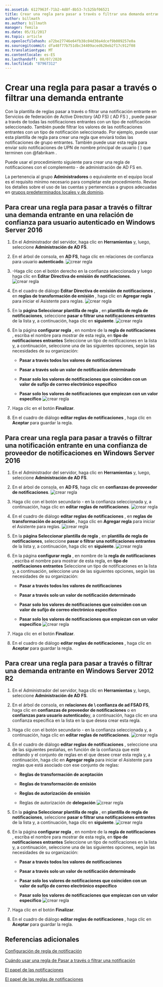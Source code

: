 ```yaml
---
ms.assetid: 6127963f-71b2-4d8f-8b53-7c525bf06521
title: Crear una regla para pasar a través o filtrar una demanda entrante
author: billmath
ms.author: billmath
manager: femila
ms.date: 05/31/2017
ms.topic: article
ms.openlocfilehash: a72be27746e64fb38c04d30a4dcef9b009257e0a
ms.sourcegitcommit: dfa48f77b751dbc34409aced628eb2f17c912f08
ms.translationtype: MT
ms.contentlocale: es-ES
ms.lasthandoff: 08/07/2020
ms.locfileid: "87967312"
---
```

# <a name="create-a-rule-to-pass-through-or-filter-an-incoming-claim"></a>Crear una regla para pasar a través o filtrar una demanda entrante

Con la plantilla de reglas pasar a través o filtrar una notificación entrante en Servicios de federación de Active Directory (AD FS) \( AD FS \) , puede pasar a través de todas las notificaciones entrantes con un tipo de notificación seleccionado. También puede filtrar los valores de las notificaciones entrantes con un tipo de notificación seleccionado. Por ejemplo, puede usar esta plantilla de regla para crear una regla que enviará todas las notificaciones de grupo entrantes. También puede usar esta regla para enviar solo notificaciones de UPN de nombre principal de usuario \( \) que terminen con @fabrikam .

Puede usar el procedimiento siguiente para crear una regla de notificaciones con el complemento \- de administración de AD FS en.

La pertenencia al grupo **Administradores** o equivalente en el equipo local es el requisito mínimo necesario para completar este procedimiento.  Revise los detalles sobre el uso de las cuentas y pertenencias a grupos adecuadas en [grupos predeterminados locales y de dominio](https://go.microsoft.com/fwlink/?LinkId=83477).

## <a name="to-create-a-rule-to-pass-through-or-filter-an-incoming-claim-on-a-relying-party-trust-in-windows-server-2016"></a>Para crear una regla para pasar a través o filtrar una demanda entrante en una relación de confianza para usuario autenticado en Windows Server 2016

1.  En el Administrador del servidor, haga clic en **Herramientas** y, luego, seleccione **Administración de AD FS**.

2.  En el árbol de consola, en **AD FS**, haga clic en relaciones de confianza para usuario **autenticado**.
![crear regla](media/Create-a-Rule-to-Pass-Through-or-Filter-an-Incoming-Claim/claimrule9.PNG)

3.  \-Haga clic con el botón derecho en la confianza seleccionada y luego haga clic en **Editar Directiva de emisión de notificaciones**.
![crear regla](media/Create-a-Rule-to-Pass-Through-or-Filter-an-Incoming-Claim/claimrule10.PNG)

4.  En el cuadro de diálogo **Editar Directiva de emisión de notificaciones** , en **reglas de transformación de emisión** , haga clic en **Agregar regla** para iniciar el Asistente para reglas.
![crear regla](media/Create-a-Rule-to-Pass-Through-or-Filter-an-Incoming-Claim/claimrule11.PNG)

5.  En la **página Seleccionar plantilla de regla** , en **plantilla de regla de notificaciones**, seleccione **pasar o filtrar una notificaciones entrantes** de la lista y, a continuación, haga clic en **siguiente**.
![crear regla](media/Create-a-Rule-to-Pass-Through-or-Filter-an-Incoming-Claim/claimrule4.PNG)

6.  En la página **configurar regla** , en nombre de la **regla de notificaciones** , escriba el nombre para mostrar de esta regla, en **tipo de notificaciones entrantes** Seleccione un tipo de notificaciones en la lista y, a continuación, seleccione una de las siguientes opciones, según las necesidades de su organización:

    -   **Pasar a través todos los valores de notificaciones**

    -   **Pasar a través solo un valor de notificación determinado**

    -   **Pasar solo los valores de notificaciones que coinciden con un valor de sufijo de correo electrónico específico**

    -   **Pasar solo los valores de notificaciones que empiezan con un valor específico** 
 ![ crear regla](media/Create-a-Rule-to-Pass-Through-or-Filter-an-Incoming-Claim/claimrule5.PNG)

7.  Haga clic en el botón **Finalizar**.

8.  En el cuadro de diálogo **editar reglas de notificaciones** , haga clic en **Aceptar** para guardar la regla.

## <a name="to-create-a-rule-to-pass-through-or-filter-an-incoming-claim-on-a-claims-provider-trust-in-windows-server-2016"></a>Para crear una regla para pasar a través o filtrar una notificación entrante en una confianza de proveedor de notificaciones en Windows Server 2016

1.  En el Administrador del servidor, haga clic en **Herramientas** y, luego, seleccione **Administración de AD FS**.

2.  En el árbol de consola, en **AD FS**, haga clic en **confianzas de proveedor de notificaciones**.
![crear regla](media/Create-a-Rule-to-Pass-Through-or-Filter-an-Incoming-Claim/claimrule1.PNG)

3.  Haga clic con el botón secundario \- en la confianza seleccionada y, a continuación, haga clic en **editar reglas de notificaciones**.
![crear regla](media/Create-a-Rule-to-Pass-Through-or-Filter-an-Incoming-Claim/claimrule2.PNG)

4.  En el cuadro de diálogo **editar reglas de notificaciones** , en **reglas de transformación de aceptación** , haga clic en **Agregar regla** para iniciar el Asistente para reglas.
![crear regla](media/Create-a-Rule-to-Pass-Through-or-Filter-an-Incoming-Claim/claimrule3.PNG)

5.  En la **página Seleccionar plantilla de regla** , en **plantilla de regla de notificaciones**, seleccione **pasar o filtrar una notificaciones entrantes** de la lista y, a continuación, haga clic en **siguiente**.
![crear regla](media/Create-a-Rule-to-Pass-Through-or-Filter-an-Incoming-Claim/claimrule4.PNG)

6.  En la página **configurar regla** , en nombre de la **regla de notificaciones** , escriba el nombre para mostrar de esta regla, en **tipo de notificaciones entrantes** Seleccione un tipo de notificaciones en la lista y, a continuación, seleccione una de las siguientes opciones, según las necesidades de su organización:

    -   **Pasar a través todos los valores de notificaciones**

    -   **Pasar a través solo un valor de notificación determinado**

    -   **Pasar solo los valores de notificaciones que coinciden con un valor de sufijo de correo electrónico específico**

    -   **Pasar solo los valores de notificaciones que empiezan con un valor específico** 
 ![ crear regla](media/Create-a-Rule-to-Pass-Through-or-Filter-an-Incoming-Claim/claimrule5.PNG)

7.  Haga clic en el botón **Finalizar**.

8.  En el cuadro de diálogo **editar reglas de notificaciones** , haga clic en **Aceptar** para guardar la regla.

## <a name="to-create-a-rule-to-pass-through-or-filter-an-incoming-claim-in-windows-server-2012-r2"></a>Para crear una regla para pasar a través o filtrar una demanda entrante en Windows Server 2012 R2

1.  En el Administrador del servidor, haga clic en **Herramientas** y, luego, seleccione **Administración de AD FS**.

2.  En el árbol de consola, en **relaciones de \\ confianza de ad FSAD FS**, haga clic en **confianzas de proveedor de notificaciones** o en **confianzas para usuario autenticado**y, a continuación, haga clic en una confianza específica en la lista en la que desea crear esta regla.

3.  Haga clic con el botón secundario \- en la confianza seleccionada y, a continuación, haga clic en **editar reglas de notificaciones**.
![crear regla](media/Create-a-Rule-to-Pass-Through-or-Filter-an-Incoming-Claim/claimrule6.PNG)

4.  En el cuadro de diálogo **editar reglas de notificaciones** , seleccione una de las siguientes pestañas, en función de la confianza que esté editando y el conjunto de reglas en el que desee crear esta regla y, a continuación, haga clic en **Agregar regla** para iniciar el Asistente para reglas que está asociado con ese conjunto de reglas:

    -   **Reglas de transformación de aceptación**

    -   **Reglas de transformación de emisión**

    -   **Reglas de autorización de emisión**

    -   Reglas de autorización de **delegación** 
 ![ crear regla](media/Create-a-Rule-to-Permit-All-Users/permitall5.PNG)

5.  En la **página Seleccionar plantilla de regla** , en **plantilla de regla de notificaciones**, seleccione **pasar o filtrar una notificaciones entrantes** de la lista y, a continuación, haga clic en **siguiente**.
![crear regla](media/Create-a-Rule-to-Pass-Through-or-Filter-an-Incoming-Claim/claimrule7.PNG)

6.  En la página **configurar regla** , en nombre de la **regla de notificaciones** , escriba el nombre para mostrar de esta regla, en **tipo de notificaciones entrantes** Seleccione un tipo de notificaciones en la lista y, a continuación, seleccione una de las siguientes opciones, según las necesidades de su organización:

    -   **Pasar a través todos los valores de notificaciones**

    -   **Pasar a través solo un valor de notificación determinado**

    -   **Pasar solo los valores de notificaciones que coinciden con un valor de sufijo de correo electrónico específico**

    -   **Pasar solo los valores de notificaciones que empiezan con un valor específico** 
 ![ crear regla](media/Create-a-Rule-to-Pass-Through-or-Filter-an-Incoming-Claim/claimrule8.PNG)

7.  Haga clic en el botón **Finalizar**.

8.  En el cuadro de diálogo **editar reglas de notificaciones** , haga clic en **Aceptar** para guardar la regla.




## <a name="additional-references"></a>Referencias adicionales
[Configuración de regla de notificación](Configure-Claim-Rules.md)

[Cuándo usar una regla de Pasar a través o filtrar una notificación](../../ad-fs/technical-reference/When-to-Use-a-Pass-Through-or-Filter-Claim-Rule.md)

[El papel de las notificaciones](../../ad-fs/technical-reference/The-Role-of-Claims.md)

[El papel de las reglas de notificaciones](../../ad-fs/technical-reference/The-Role-of-Claim-Rules.md)

